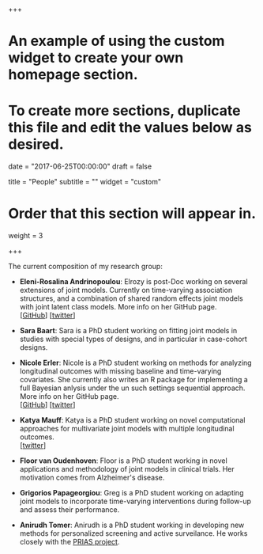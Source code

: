 +++
# An example of using the custom widget to create your own homepage section.
# To create more sections, duplicate this file and edit the values below as desired.

date = "2017-06-25T00:00:00"
draft = false

title = "People"
subtitle = ""
widget = "custom"

# Order that this section will appear in.
weight = 3

+++

The current composition of my research group:

- **Eleni-Rosalina Andrinopoulou**: Elrozy is post-Doc working on several extensions of joint models. Currently on time-varying association structures, and a combination of shared random effects joint models with joint latent class models. More info on her GitHub page.  
[[GitHub](https://github.com/ERandrinopoulou)]
[[twitter](https://twitter.com/ERandrinopoulou)]

- **Sara Baart**: Sara is a PhD student working on fitting joint models in studies with special types of designs, and in particular in case-cohort designs.

- **Nicole Erler**: Nicole is a PhD student working on methods for analyzing longitudinal outcomes with missing baseline and time-varying covariates. She currently also writes an R package for implementing a full Bayesian anlysis under the un such settings sequential approach. More info on her GitHub page.  
[[GitHub](https://github.com/nerler)]
[[twitter](https://twitter.com/n_erler)]

- **Katya Mauff**: Katya is a PhD student working on novel computational approaches for multivariate joint models with multiple longitudinal outcomes.  
[[twitter](https://twitter.com/katya_mauff)]

- **Floor van Oudenhoven**: Floor is a PhD student working in novel applications and methodology of joint models in clinical trials. Her motivation comes from Alzheimer's disease.

- **Grigorios Papageorgiou**: Greg is a PhD student working on adapting joint models to incorporate time-varying interventions during follow-up and assess their performance.  

- **Anirudh Tomer**: Anirudh is a PhD student working in developing new methods for personalized screening and active surveilance. He works closely with the [PRIAS project](https://www.prias-project.org/). 
